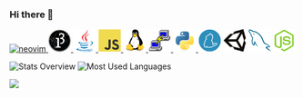 ### Hi there 👋
<a href="https://neovim.io/" target="_blank"> <img src="https://upload.wikimedia.org/wikipedia/commons/thumb/3/3a/Neovim-mark.svg/1680px-Neovim-mark.svg.png" alt="neovim" width="40" height="40"/>
</a> <a href="https://processing.org/" target="_blank"> <img src="https://raw.githubusercontent.com/devicons/devicon/2ae2a900d2f041da66e950e4d48052658d850630/icons/processing/processing-original.svg" alt="processing" width="40" height="40"/>
</a> <a href="https://java.com/" target="_blank"> <img src="https://raw.githubusercontent.com/devicons/devicon/2ae2a900d2f041da66e950e4d48052658d850630/icons/java/java-original.svg" alt="java" width="40" height="40"/>
</a> <a href="https://javascript.com/" target="_blank"> <img src="https://raw.githubusercontent.com/devicons/devicon/2ae2a900d2f041da66e950e4d48052658d850630/icons/javascript/javascript-original.svg" alt="javascript" width="40" height="40"/>
</a> <a href="https://linux.org/" target="_blank"> <img src="https://raw.githubusercontent.com/devicons/devicon/2ae2a900d2f041da66e950e4d48052658d850630/icons/linux/linux-original.svg" alt="linux" width="40" height="40"/>
</a> <a href="https://putty.org/" target="_blank"> <img src="https://raw.githubusercontent.com/devicons/devicon/2ae2a900d2f041da66e950e4d48052658d850630/icons/putty/putty-original.svg" alt="putty" width="40" height="40"/>
</a> <a href="https://python.org/" target="_blank"> <img src="https://raw.githubusercontent.com/devicons/devicon/2ae2a900d2f041da66e950e4d48052658d850630/icons/python/python-original.svg" alt="python" width="40" height="40"/>
</a> <a href="https://yarnpkg.com/" target="_blank"> <img src="https://raw.githubusercontent.com/devicons/devicon/2ae2a900d2f041da66e950e4d48052658d850630/icons/yarn/yarn-original.svg" alt="yarn" width="40" height="40"/></a>
<a href="https://unity.com/" target="_blank"> <img src="https://raw.githubusercontent.com/devicons/devicon/2ae2a900d2f041da66e950e4d48052658d850630/icons/unity/unity-original.svg" alt="yarn" width="40" height="40"/></a>
<a href="https://mysql.com/" target="_blank"> <img src="https://raw.githubusercontent.com/devicons/devicon/2ae2a900d2f041da66e950e4d48052658d850630/icons/mysql/mysql-original.svg" alt="mysql" width="40" height="40"/></a>
<a href="https://nodejs.com/" target="_blank"> <img src="https://raw.githubusercontent.com/devicons/devicon/2ae2a900d2f041da66e950e4d48052658d850630/icons/nodejs/nodejs-original.svg" alt="nodejs" width="40" height="40"/></a>

<!-- [![ArztKlein's GitHub stats](https://github-readme-stats.vercel.app/api?username=ArztKlein&theme=radical)](https://github.com/anuraghazra/github-readme-stats) -->

![Stats Overview](https://raw.githubusercontent.com/ArztKlein/github-stats-transparent/output/generated/overview.svg)
![Most Used Languages](https://raw.githubusercontent.com/ArztKlein/github-stats-transparent/output/generated/languages.svg)

![](https://komarev.com/ghpvc/?username=ArztKlein)
